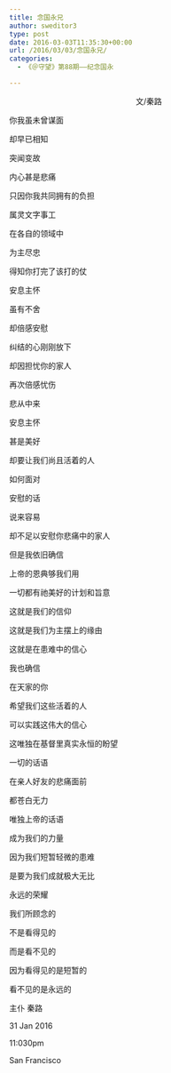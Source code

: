 ```yaml
---
title: 念国永兄
author: sweditor3
type: post
date: 2016-03-03T11:35:30+00:00
url: /2016/03/03/念国永兄/
categories:
  - 《＠守望》第88期——纪念国永

---
```

<p style="text-align: center;">
  文/秦路
</p>

你我虽未曾谋面
	  
却早已相知
	  
突闻变故
	  
内心甚是悲痛&nbsp; 

只因你我共同拥有的负担
	  
属灵文字事工
	  
在各自的领域中
	  
为主尽忠&nbsp; 

得知你打完了该打的仗
	  
安息主怀
	  
虽有不舍
	  
却倍感安慰 

纠结的心刚刚放下
	  
却因担忧你的家人
	  
再次倍感忧伤
	  
悲从中来&nbsp; 

安息主怀
	  
甚是美好
	  
却要让我们尚且活着的人
	  
如何面对&nbsp; 

安慰的话
	  
说来容易
	  
却不足以安慰你悲痛中的家人&nbsp; 

但是我依旧确信 

上帝的恩典够我们用
	  
一切都有祂美好的计划和旨意 

这就是我们的信仰
	  
这就是我们为主摆上的缘由
	  
这就是在患难中的信心 

我也确信
	  
在天家的你
	  
希望我们这些活着的人
	  
可以实践这伟大的信心
	  
这唯独在基督里真实永恒的盼望 

一切的话语
	  
在亲人好友的悲痛面前
	  
都苍白无力 

唯独上帝的话语
	  
成为我们的力量
	  
因为我们短暂轻微的患难
	  
是要为我们成就极大无比 

永远的荣耀 

我们所顾念的
	  
不是看得见的
	  
而是看不见的
	  
因为看得见的是短暂的
	  
看不见的是永远的 

主仆 秦路 

31 Jan 2016
	  
11:030pm
	  
San Francisco